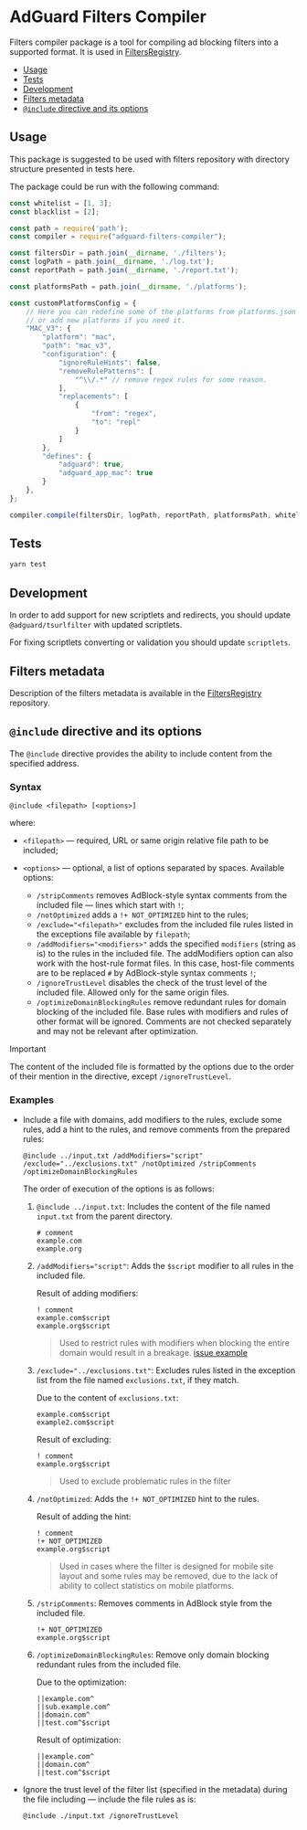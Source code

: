# AdGuard Filters Compiler

Filters compiler package is a tool for compiling ad blocking filters into a supported format.
It is used in [FiltersRegistry].

- [Usage](#usage)
- [Tests](#tests)
- [Development](#development)
- [Filters metadata](#filters-metadata)
- [`@include` directive and its options](#include-directive)

## Usage

This package is suggested to be used with filters repository with directory structure presented in tests here.

The package could be run with the following command:

```javascript
const whitelist = [1, 3];
const blacklist = [2];

const path = require('path');
const compiler = require("adguard-filters-compiler");

const filtersDir = path.join(__dirname, './filters');
const logPath = path.join(__dirname, './log.txt');
const reportPath = path.join(__dirname, './report.txt');

const platformsPath = path.join(__dirname, './platforms');

const customPlatformsConfig = {
    // Here you can redefine some of the platforms from platforms.json
    // or add new platforms if you need it.
    "MAC_V3": {
        "platform": "mac",
        "path": "mac_v3",
        "configuration": {
            "ignoreRuleHints": false,
            "removeRulePatterns": [
                "^\\/.*" // remove regex rules for some reason.
            ],
            "replacements": [
                {
                    "from": "regex",
                    "to": "repl"
                }
            ]
        },
        "defines": {
            "adguard": true,
            "adguard_app_mac": true
        }
    },
};

compiler.compile(filtersDir, logPath, reportPath, platformsPath, whitelist, blacklist, customPlatformsConfig);
```

## Tests

```bash
yarn test
```

## Development

In order to add support for new scriptlets and redirects,
you should update `@adguard/tsurlfilter` with updated scriptlets.

For fixing scriptlets converting or validation you should update `scriptlets`.

## Filters metadata

Description of the filters metadata is available in the [FiltersRegistry][filters-metadata] repository.

## <a name="include-directive"></a> `@include` directive and its options

The `@include` directive provides the ability to include content from the specified address.

### Syntax

```text
@include <filepath> [<options>]
```

where:

- `<filepath>` — required, URL or same origin relative file path to be included;
- `<options>` — optional, a list of options separated by spaces.
  Available options:

    - `/stripComments` removes AdBlock-style syntax comments from the included file — lines which start with `!`;
    - `/notOptimized` adds a `!+ NOT_OPTIMIZED` hint to the rules;
    - `/exclude="<filepath>"` excludes from the included file rules
      listed in the exceptions file available by `filepath`;
    - `/addModifiers="<modifiers>"` adds the specified `modifiers` (string as is) to the rules in the included file.
      The addModifiers option can also work with the host-rule format files.
      In this case, host-file comments are to be replaced `#` by AdBlock-style syntax comments `!`;
    - `/ignoreTrustLevel` disables the check of the trust level of the included file.
      Allowed only for the same origin files.
    - `/optimizeDomainBlockingRules` remove redundant rules for domain blocking of the included file.
      Base rules with modifiers and rules of other format will be ignored.
      Comments are not checked separately and may not be relevant after optimization.

> [!IMPORTANT]
> The content of the included file is formatted by the options due to the order of their mention in the directive,
> except `/ignoreTrustLevel`.

### Examples

- Include a file with domains, add modifiers to the rules, exclude some rules,
   add a hint to the rules, and remove comments from the prepared rules:

    ```adblock
    @include ../input.txt /addModifiers="script" /exclude="../exclusions.txt" /notOptimized /stripComments /optimizeDomainBlockingRules
    ```

    The order of execution of the options is as follows:

    1. `@include ../input.txt`: Includes the content of the file named `input.txt` from the parent directory.

        ``` adblock
        # comment
        example.com
        example.org
        ```

    1. `/addModifiers="script"`: Adds the `$script` modifier to all rules in the included file.

        Result of adding modifiers:

        ``` adblock
        ! comment
        example.com$script
        example.org$script
        ```

        > Used to restrict rules with modifiers when blocking the entire domain would result in a breakage.
        > [issue example](https://github.com/AdguardTeam/FiltersCompiler/issues/190)

    1. `/exclude="../exclusions.txt"`: Excludes rules listed in the exception list from the file named `exclusions.txt`, if they match.

        Due to the content of `exclusions.txt`:

        ``` adblock
        example.com$script
        example2.com$script
        ```

        Result of excluding:

        ``` adblock
        ! comment
        example.org$script
        ```

        > Used to exclude problematic rules in the filter

    1. `/notOptimized`: Adds the `!+ NOT_OPTIMIZED` hint to the rules.

        Result of adding the hint:

        ``` adblock
        ! comment
        !+ NOT_OPTIMIZED
        example.org$script
        ```

        > Used in cases where the filter is designed for mobile site layout and some rules may be removed,
        > due to the lack of ability to collect statistics on mobile platforms.

    1. `/stripComments`: Removes comments in AdBlock style from the included file.

        ``` adblock
        !+ NOT_OPTIMIZED
        example.org$script
        ```

    1. `/optimizeDomainBlockingRules`: Remove only domain blocking redundant rules from the included file.

        Due to the optimization:

        ``` adblock
        ||example.com^
        ||sub.example.com^
        ||domain.com^
        ||test.com^$script
        ```

        Result of optimization:

         ``` adblock
        ||example.com^
        ||domain.com^
        ||test.com^$script
        ```

- Ignore the trust level of the filter list (specified in the metadata) during the file including —
  include the file rules as is:

    ```adblock
    @include ./input.txt /ignoreTrustLevel
    ```

[FiltersRegistry]: https://github.com/AdguardTeam/FiltersRegistry/
[filters-metadata]: https://github.com/AdguardTeam/FiltersRegistry/blob/master/README.md#filters-metadata
